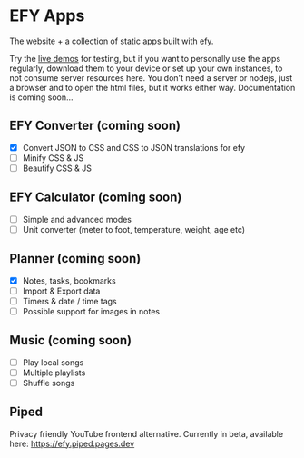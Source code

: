 # EFY Apps

The website + a collection of static apps built with [efy](https://github.com/dragos-efy/efy).

Try the [live demos](https://efy.ooo) for testing, but if you want to personally use the apps regularly, download them to your device or set up your own instances, to not consume server resources here. You don't need a server or nodejs, just a browser and to open the html files, but it works either way. Documentation is coming soon...

## EFY Converter (coming soon)
- [x] Convert JSON to CSS and CSS to JSON translations for efy
- [ ] Minify CSS & JS
- [ ] Beautify CSS & JS

## EFY Calculator (coming soon)
- [ ] Simple and advanced modes
- [ ] Unit converter (meter to foot, temperature, weight, age etc)

## Planner (coming soon)
- [x] Notes, tasks, bookmarks
- [ ] Import & Export data
- [ ] Timers & date / time tags
- [ ] Possible support for images in notes

## Music (coming soon)
- [ ] Play local songs
- [ ] Multiple playlists
- [ ] Shuffle songs

## Piped
Privacy friendly YouTube frontend alternative. Currently in beta, available here: https://efy.piped.pages.dev
